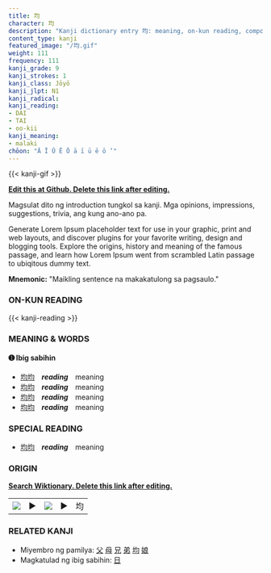 ```yaml
---
title: 均
character: 均
description: "Kanji dictionary entry 均: meaning, on-kun reading, compounds, origin, related kanji"
content_type: kanji
featured_image: "/均.gif"
weight: 111
frequency: 111
kanji_grade: 9
kanji_strokes: 1
kanji_class: Jōyō
kanji_jlpt: N1
kanji_radical: 
kanji_reading: 
- DAI
- TAI
- oo-kii
kanji_meaning:
- malaki
chōon: "Ā Ī Ū Ē Ō ā ī ū ē ō ’"
---
```

[//]: # (Don't edit the line below. Kanji animated GIF code is automatically generated.)
{{< kanji-gif >}}

[//]: # (Edit below this line.)

**[Edit this at Github. Delete this link after editing.](https://github.com/tim0g/tim/tree/main/content/kanji/均/index.md)**

Magsulat dito ng introduction tungkol sa kanji. Mga opinions, impressions, suggestions, trivia, ang kung ano-ano pa.

Generate Lorem Ipsum placeholder text for use in your graphic, print and web layouts, and discover plugins for your favorite writing, design and blogging tools. Explore the origins, history and meaning of the famous passage, and learn how Lorem Ipsum went from scrambled Latin passage to ubiqitous dummy text.
 
**Mnemonic:** "Maikling sentence na makakatulong sa pagsaulo."

### ON-KUN READING

[//]: # (Don't edit the line below. ON-KUN READING code is automatically generated.)
{{< kanji-reading >}}

### MEANING & WORDS

#### ➊ **Ibig sabihin**
  - [均](../均)[均](../均)　***reading***　meaning
  - [均](../均)[均](../均)　***reading***　meaning
  - [均](../均)[均](../均)　***reading***　meaning
  - [均](../均)[均](../均)　***reading***　meaning

### SPECIAL READING
  - [均](../均)[均](../均)　***reading***　meaning

### ORIGIN

**[Search Wiktionary. Delete this link after editing.](https://wiktionary.org/wiki/均)**
<table class="kanji-table"><tr><td>
<img src="60px-均-bronze.svg.png">
</td><td>▶</td><td>
<img src="60px-均-oracle.svg.png">
</td><td>▶</td>
<td class="kanji-origin">均</td>
</tr></table>

### RELATED KANJI
- Miyembro ng pamilya: [父](../父) [母](../母) [兄](../兄) [弟](../弟) [均](../均) [娘](../娘)
- Magkatulad ng ibig sabihin: [日](../日)
